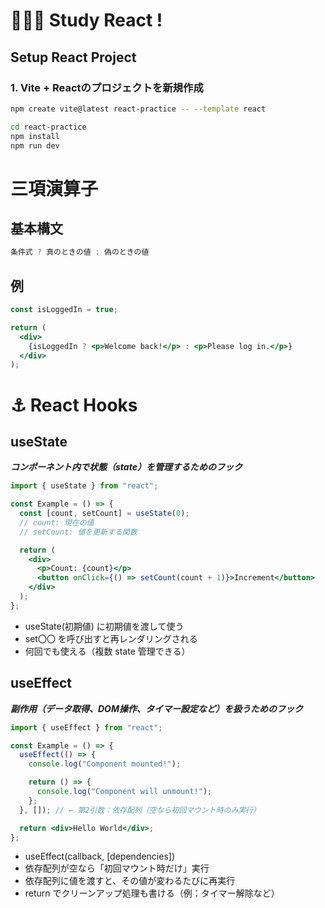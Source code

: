 # 🧑🏼‍💻 Study React !
## Setup React Project
### 1. Vite + Reactのプロジェクトを新規作成
```sh
npm create vite@latest react-practice -- --template react
```

```sh
cd react-practice
npm install
npm run dev
```

# 三項演算子
## 基本構文
```jsx
条件式 ? 真のときの値 : 偽のときの値
```

## 例
```jsx
const isLoggedIn = true;

return (
  <div>
    {isLoggedIn ? <p>Welcome back!</p> : <p>Please log in.</p>}
  </div>
);
```

# ⚓️ React Hooks
## useState
***コンポーネント内で状態（state）を管理するためのフック***

```jsx
import { useState } from "react";

const Example = () => {
  const [count, setCount] = useState(0); 
  // count: 現在の値
  // setCount: 値を更新する関数

  return (
    <div>
      <p>Count: {count}</p>
      <button onClick={() => setCount(count + 1)}>Increment</button>
    </div>
  );
};
```
- useState(初期値) に初期値を渡して使う
- set〇〇 を呼び出すと再レンダリングされる
- 何回でも使える（複数 state 管理できる）

## useEffect
***副作用（データ取得、DOM操作、タイマー設定など）を扱うためのフック***

```jsx
import { useEffect } from "react";

const Example = () => {
  useEffect(() => {
    console.log("Component mounted!");

    return () => {
      console.log("Component will unmount!");
    };
  }, []); // ← 第2引数：依存配列（空なら初回マウント時のみ実行）

  return <div>Hello World</div>;
};
```
- useEffect(callback, [dependencies])
- 依存配列が空なら「初回マウント時だけ」実行
- 依存配列に値を渡すと、その値が変わるたびに再実行
- return でクリーンアップ処理も書ける（例：タイマー解除など）